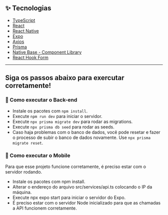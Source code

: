 ## ✨ Tecnologias

- [TypeScript](https://www.typescriptlang.org/)
- [React](https://reactjs.org/)
- [React Native](https://reactnative.dev/)
- [Expo](https://expo.dev/)
- [Axios](https://axios-http.com/docs/intro)
- [Prisma](https://www.prisma.io/)
- [Native Base - Component Library](https://nativebase.io/)
- [React Hook Form](https://react-hook-form.com/)

---

## Siga os passos abaixo para exercutar corretamente!

### 🚀 Como executar o Back-end

- Instale os pacotes com `npm install`.
- Execute `npm run dev` para iniciar o servidor.
- Execute `npx prisma migrate dev` para rodar as migrations.
- Execute `npx prisma db seed` para rodar as seeds.
- Caso haja problemas com o banco de dados, você pode resetar e fazer o processo de subir o banco de dados novamente. Use `npx prisma migrate reset`.

### 🚀 Como executar o Mobile
Para que esse projeto funcione corretamente, é preciso estar com o servidor rodando.

- Instale os pacotes com npm install.
- Alterar o endereço do arquivo src/services/api.ts colocando o IP da máquina.
- Execute npx expo start para iniciar o servidor do Expo.
- É preciso estar com o servidor Node inicializado para que as chamadas a API funcionem corretamente.
